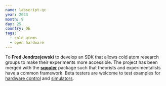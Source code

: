 ```yaml
---
name: labscript-qc
year: 2023
month: 9
day: 25
country: DE
tags:
  - cold atoms
  - open hardware
---
```


To **Fred Jendrzejewski** to develop an SDK that allows cold atom research groups to make their experiments more accessible. The project has been merged with the **[sqooler](https://github.com/Alqor-UG/sqooler)** package such that theorists and experimentalists have a common framework. Beta testers are welcome to test examples for [hardware control](https://github.com/Alqor-UG/labscript-qc-example) and [simulators](https://github.com/Alqor-UG/sqooler-example).
